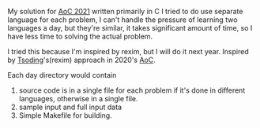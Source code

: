 My solution for [AoC 2021](ventofcode.com/2021/) written primarily
in C
I tried to do use separate language for each problem,
I can't handle the pressure of learning two languages a day,
but they're similar, it takes significant amount of time,
so I have less time to solving the actual problem.

I tried this because I'm inspired by rexim, but I will do it next year.
Inspired by [Tsoding](https://github.com/tsoding)'s(rexim) approach in 2020's [AoC](https://github.com/tsoding/aoc-2020).

Each day directory would contain
1. source code is in a single file for each problem if it's done in 
    different languages, otherwise in a single file.
2. sample input and full input data
3. Simple Makefile for building.
